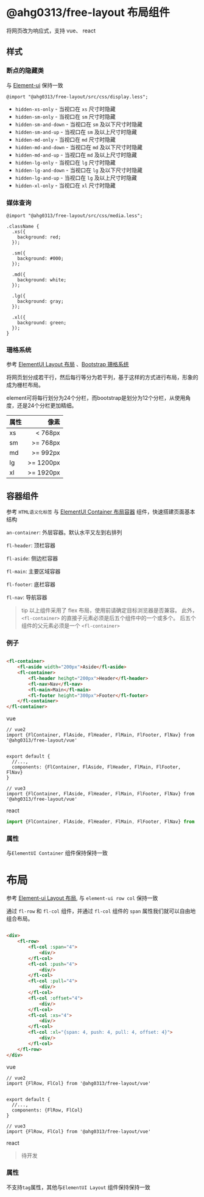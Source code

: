 # @ahg0313/free-layout 布局组件

将网页改为响应式，支持 vue、 react

## 样式
### 断点的隐藏类
与 [Element-ui](https://element-plus.org/zh-CN/component/layout.html#%E5%9F%BA%E4%BA%8E%E6%96%AD%E7%82%B9%E7%9A%84%E9%9A%90%E8%97%8F%E7%B1%BB) 保持一致
```
@import "@ahg0313/free-layout/src/css/display.less";
```

* `hidden-xs-only` - 当视口在 `xs` 尺寸时隐藏
* `hidden-sm-only` - 当视口在 `sm` 尺寸时隐藏
* `hidden-sm-and-down` - 当视口在 `sm` 及以下尺寸时隐藏
* `hidden-sm-and-up` - 当视口在 `sm` 及以上尺寸时隐藏
* `hidden-md-only` - 当视口在 `md` 尺寸时隐藏
* `hidden-md-and-down` - 当视口在 `md` 及以下尺寸时隐藏
* `hidden-md-and-up` - 当视口在 `md` 及以上尺寸时隐藏
* `hidden-lg-only` - 当视口在 `lg` 尺寸时隐藏
* `hidden-lg-and-down` - 当视口在 `lg` 及以下尺寸时隐藏
* `hidden-lg-and-up` - 当视口在 `lg` 及以上尺寸时隐藏
* `hidden-xl-only` - 当视口在 `xl` 尺寸时隐藏

### 媒体查询
```less
@import "@ahg0313/free-layout/src/css/media.less";

.className {
  .xs({
    background: red;
  });
  
  .sm({
    background: #000;
  });
  
  .md({
    background: white;
  });
  
  .lg({
    background: gray;
  });
  
  .xl({
    background: green;
  });
}
```

### 珊格系统

参考 [ElementUI Layout 布局](https://element-plus.org/zh-CN/component/layout.html)
、[Bootstrap 珊格系统](https://v4.bootcss.com/docs/layout/grid/)

将网页划分成若干行，然后每行等分为若干列，基于这样的方式进行布局，形象的成为栅栏布局。

element可将每行划分为24个分栏，而bootstrap是划分为12个分栏，从使用角度，还是24个分栏更加精细。

|属性|像素|
|:-|-:|
|xs|< 768px|
|sm|>= 768px|
|md|>= 992px|
|lg|>= 1200px|
|xl|>= 1920px|

## 容器组件

参考 `HTML语义化标签` 与 [ElementUI Container 布局容器](https://element-plus.org/zh-CN/component/container.html)
组件，快速搭建页面基本结构

`an-container`: 外层容器。默认水平又左到右排列

`fl-header`: 顶栏容器

`fl-aside`: 侧边栏容器

`fl-main`: 主要区域容器

`fl-footer`: 底栏容器

`fl-nav`: 导航容器

> tip
> 以上组件采用了 flex 布局，使用前请确定目标浏览器是否兼容。 此外， `<fl-container>` 的直接子元素必须是后五个组件中的一个或多个。
> 后五个组件的父元素必须是一个 `<fl-container>`

### 例子

[//]: # (![]&#40;container.png&#41;)

```html

<fl-container>
    <fl-aside width="200px">Aside</fl-aside>
    <fl-container>
        <fl-header heihgt="200px">Header</fl-header>
        <fl-nav>Nav</fl-nav>
        <fl-main>Main</fl-main>
        <fl-footer height="300px">Footer</fl-footer>
    </fl-container>
</fl-container>
```
vue
```vue
// vue2
import {FlContainer, FlAside, FlHeader, FlMain, FlFooter, FlNav} from '@ahg0313/free-layout/vue'


export default {
  //...,
  components: {FlContainer, FlAside, FlHeader, FlMain, FlFooter, FlNav}
}

// vue3
import {FlContainer, FlAside, FlHeader, FlMain, FlFooter, FlNav} from '@ahg0313/free-layout/vue'
```
react
```jsx
import {FlContainer, FlAside, FlHeader, FlMain, FlFooter, FlNav} from '@ahg0313/free-layout/react'
```

### 属性

与`ElementUI Container` 组件保持保持一致


# 布局
参考 [Element-ui Layout 布局](https://element-plus.org/zh-CN/component/layout.html), 与 `element-ui row col` 保持一致

通过 `fl-row` 和 `fl-col` 组件，并通过  `fl-col` 组件的 `span` 属性我们就可以自由地组合布局。

```html

<div>
    <fl-row>
        <fl-col :span="4">
            <div/>
        </fl-col>
        <fl-col :push="4">
            <div/>
        </fl-col>
        <fl-col :pull="4">
            <div/>
        </fl-col>
        <fl-col :offset="4">
            <div/>
        </fl-col>
        <fl-col :xs="4">
            <div/>
        </fl-col>
        <fl-col :xl="{span: 4, push: 4, pull: 4, offset: 4}">
            <div/>
        </fl-col>
    </fl-row>
</div>
```

vue
```vue
// vue2
import {FlRow, FlCol} from '@ahg0313/free-layout/vue'


export default {
  //...,
  components: {FlRow, FlCol}
}

// vue3
import {FlRow, FlCol} from '@ahg0313/free-layout/vue'
```
react
> 待开发


[//]: # (![]&#40;Layout.png&#41;)

### 属性

不支持`tag`属性，其他与`ElementUI Layout` 组件保持保持一致
